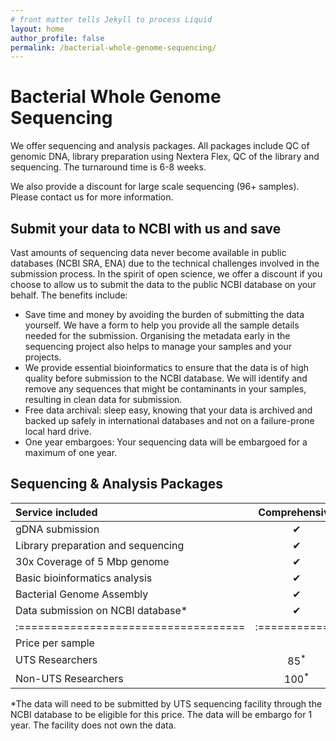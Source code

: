 ```yaml
---
# front matter tells Jekyll to process Liquid
layout: home
author_profile: false
permalink: /bacterial-whole-genome-sequencing/
---
```

<title> UTS Sequencing Facility - Bacterial Whole Genome Sequencing </title> 

<h1> Bacterial Whole Genome Sequencing </h1>

We offer sequencing and analysis packages. All packages include QC of genomic DNA, library preparation using Nextera Flex, QC of the library and sequencing. The turnaround time is 6-8 weeks.

We also provide a discount for large scale sequencing (96+ samples). Please contact us for more information.

## Submit your data to NCBI with us and save

Vast amounts of sequencing data never become available in public databases (NCBI SRA, ENA) due to the technical challenges involved in the submission process. In the spirit of open science, we offer a discount if you choose to allow us to submit the data to the public NCBI database on your behalf. The benefits include:

- Save time and money by avoiding the burden of submitting the data yourself. We have a form to help you provide all the sample details needed for the submission. Organising the metadata early in the sequencing project also helps to manage your samples and your projects.
- We provide essential bioinformatics to ensure that the data is of high quality before submission to the NCBI database. We will identify and remove any sequences that might be contaminants in your samples, resulting in clean data for submission.
- Free data archival: sleep easy, knowing that your data is archived and backed up safely in international databases and not on a failure-prone local hard drive.
- One year embargoes: Your sequencing data will be embargoed for a maximum of one year.

## Sequencing & Analysis Packages


| Service included                   |Comprehensive | Assembly | Basic  |
|:-----------------------------------|:------------:|:--------:|:------:|
|gDNA submission                     |       ✔︎      |     ✔︎    |    ✔︎   |
|Library preparation and sequencing  |       ✔︎      |     ✔︎    |    ✔︎   |
|30x Coverage of 5 Mbp genome        |       ✔︎      |     ✔︎    |    ✔︎   |
|Basic bioinformatics analysis       |       ✔︎      |     ✔︎    |        |
|Bacterial Genome Assembly           |       ✔︎      |     ✔︎    |        |
|Data submission on NCBI database*   |       ✔︎      |          |        |
|:===================================|:============:|:========:|:======:|
|Price per sample                                                       |
|UTS Researchers                     |       85<sup>*</sup>    |    110    |   100   |
|Non-UTS Researchers                 |       100<sup>*</sup>     |   130    |   120  |

*The data will need to be submitted by UTS sequencing facility through the NCBI database to be eligible for this price. The data will be embargo for 1 year. The facility does not own the data.
